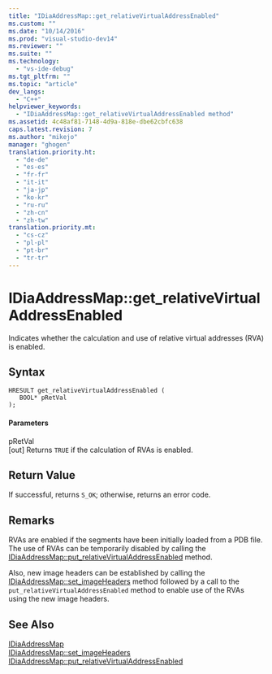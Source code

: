 ```yaml
---
title: "IDiaAddressMap::get_relativeVirtualAddressEnabled"
ms.custom: ""
ms.date: "10/14/2016"
ms.prod: "visual-studio-dev14"
ms.reviewer: ""
ms.suite: ""
ms.technology: 
  - "vs-ide-debug"
ms.tgt_pltfrm: ""
ms.topic: "article"
dev_langs: 
  - "C++"
helpviewer_keywords: 
  - "IDiaAddressMap::get_relativeVirtualAddressEnabled method"
ms.assetid: 4c48af81-7148-4d9a-818e-dbe62cbfc638
caps.latest.revision: 7
ms.author: "mikejo"
manager: "ghogen"
translation.priority.ht: 
  - "de-de"
  - "es-es"
  - "fr-fr"
  - "it-it"
  - "ja-jp"
  - "ko-kr"
  - "ru-ru"
  - "zh-cn"
  - "zh-tw"
translation.priority.mt: 
  - "cs-cz"
  - "pl-pl"
  - "pt-br"
  - "tr-tr"
---
```

# IDiaAddressMap::get_relativeVirtualAddressEnabled
Indicates whether the calculation and use of relative virtual addresses (RVA) is enabled.  
  
## Syntax  
  
```cpp#  
HRESULT get_relativeVirtualAddressEnabled (   
   BOOL* pRetVal  
);  
```  
  
#### Parameters  
 pRetVal  
 [out] Returns `TRUE` if the calculation of RVAs is enabled.  
  
## Return Value  
 If successful, returns `S_OK`; otherwise, returns an error code.  
  
## Remarks  
 RVAs are enabled if the segments have been initially loaded from a PDB file. The use of RVAs can be temporarily disabled by calling the [IDiaAddressMap::put_relativeVirtualAddressEnabled](../debugger/idiaaddressmap--put_relativevirtualaddressenabled.md) method.  
  
 Also, new image headers can be established by calling the [IDiaAddressMap::set_imageHeaders](../debugger/idiaaddressmap--set_imageheaders.md) method followed by a call to the `put_relativeVirtualAddressEnabled` method to enable use of the RVAs using the new image headers.  
  
## See Also  
 [IDiaAddressMap](../debugger/idiaaddressmap.md)   
 [IDiaAddressMap::set_imageHeaders](../debugger/idiaaddressmap--set_imageheaders.md)   
 [IDiaAddressMap::put_relativeVirtualAddressEnabled](../debugger/idiaaddressmap--put_relativevirtualaddressenabled.md)